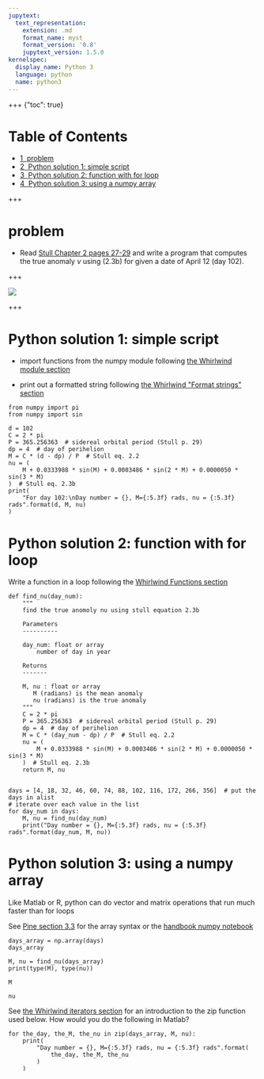 ```yaml
---
jupytext:
  text_representation:
    extension: .md
    format_name: myst
    format_version: '0.8'
    jupytext_version: 1.5.0
kernelspec:
  display_name: Python 3
  language: python
  name: python3
---
```


+++ {"toc": true}

<h1>Table of Contents<span class="tocSkip"></span></h1>
<div class="toc"><ul class="toc-item"><li><span><a href="#problem" data-toc-modified-id="problem-1"><span class="toc-item-num">1&nbsp;&nbsp;</span>problem</a></span></li><li><span><a href="#Python-solution-1:-simple-script" data-toc-modified-id="Python-solution-1:-simple-script-2"><span class="toc-item-num">2&nbsp;&nbsp;</span>Python solution 1: simple script</a></span></li><li><span><a href="#Python-solution-2:-function-with-for-loop" data-toc-modified-id="Python-solution-2:-function-with-for-loop-3"><span class="toc-item-num">3&nbsp;&nbsp;</span>Python solution 2: function with for loop</a></span></li><li><span><a href="#Python-solution-3:-using-a-numpy-array" data-toc-modified-id="Python-solution-3:-using-a-numpy-array-4"><span class="toc-item-num">4&nbsp;&nbsp;</span>Python solution 3: using a numpy array</a></span></li></ul></div>

+++

# problem

-  Read [Stull Chapter 2 pages 27-29](https://www.eoas.ubc.ca/books/Practical_Meteorology/prmet102/Ch02-radiation-v102b.pdf) and write a program that computes the true anomaly $\nu$ using (2.3b) for given a date of April 12 (day 102).

+++

<img src="screenshots/stull_eq_2_3.png">

+++

# Python solution 1: simple script

* import functions from the numpy module following [the Whirlwind module section](https://github.com/jakevdp/WhirlwindTourOfPython/blob/master/14-Strings-and-Regular-Expressions.ipynb)

* print out a formatted string following [the Whirlwind "Format strings" section](http://clouds.eos.ubc.ca/~phil/courses/atsc301/whirlwind/14-Strings-and-Regular-Expressions.html)


```{code-cell}
from numpy import pi
from numpy import sin

d = 102
C = 2 * pi
P = 365.256363  # sidereal orbital period (Stull p. 29)
dp = 4  # day of perihelion
M = C * (d - dp) / P  # Stull eq. 2.2
nu = (
    M + 0.0333988 * sin(M) + 0.0003486 * sin(2 * M) + 0.0000050 * sin(3 * M)
)  # Stull eq. 2.3b
print(
    "For day 102:\nDay number = {}, M={:5.3f} rads, nu = {:5.3f} rads".format(d, M, nu)
)
```

# Python solution 2: function with for loop

Write a function in a loop following the [Whirlwind Functions section](http://clouds.eos.ubc.ca/~phil/courses/atsc301/whirlwind/08-Defining-Functions.html)

```{code-cell}
def find_nu(day_num):
    """
    find the true anomoly nu using stull equation 2.3b
    
    Parameters
    ----------
    
    day_num: float or array
        number of day in year
        
    Returns
    -------
    
    M, nu : float or array
       M (radians) is the mean anomaly
       nu (radians) is the true anomaly
    """
    C = 2 * pi
    P = 365.256363  # sidereal orbital period (Stull p. 29)
    dp = 4  # day of perihelion
    M = C * (day_num - dp) / P  # Stull eq. 2.2
    nu = (
        M + 0.0333988 * sin(M) + 0.0003486 * sin(2 * M) + 0.0000050 * sin(3 * M)
    )  # Stull eq. 2.3b
    return M, nu


days = [4, 18, 32, 46, 60, 74, 88, 102, 116, 172, 266, 356]  # put the days in alist
# iterate over each value in the list
for day_num in days:
    M, nu = find_nu(day_num)
    print("Day number = {}, M={:5.3f} rads, nu = {:5.3f} rads".format(day_num, M, nu))
```

# Python solution 3: using a numpy array

Like Matlab or R, python can do vector and matrix operations that run much faster than for loops

See [Pine section 3.3](http://clouds.eos.ubc.ca/~phil/djpine_python/chap3/chap3_arrays.html#numpy-arrays) for the array syntax or the [handbook numpy notebook](https://github.com/jakevdp/PythonDataScienceHandbook/blob/master/notebooks/02.02-The-Basics-Of-NumPy-Arrays.ipynb)

```{code-cell}
days_array = np.array(days)
days_array
```

```{code-cell}
M, nu = find_nu(days_array)
print(type(M), type(nu))
```

```{code-cell}
M
```

```{code-cell}
nu
```

See [the Whirlwind iterators section](http://clouds.eos.ubc.ca/~phil/courses/atsc301/whirlwind/10-Iterators.html) for an introduction to the zip function used below.  How would you do the following in Matlab?

```{code-cell}
for the_day, the_M, the_nu in zip(days_array, M, nu):
    print(
        "Day number = {}, M={:5.3f} rads, nu = {:5.3f} rads".format(
            the_day, the_M, the_nu
        )
    )
```

```{code-cell}

```
